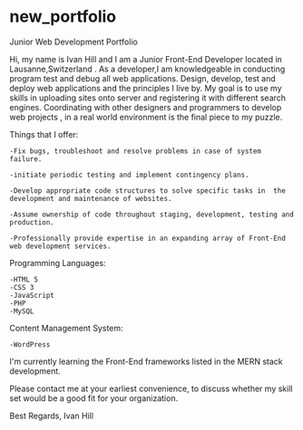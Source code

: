 # new_portfolio

Junior Web Development Portfolio 

Hi, my name is Ivan Hill and I am a Junior Front-End Developer located in  Lausanne,Switzerland . As a developer,I am knowledgeable in conducting program test and debug all web applications. Design, develop, test and deploy web applications and the principles I live by. My goal is to use my skills in uploading sites onto server and registering it with different search engines. Coordinating with other designers and programmers to develop web projects , in a real world environment is the final piece to my puzzle.

 Things that I offer:

    -Fix bugs, troubleshoot and resolve problems in case of system failure. 

    -initiate periodic testing and implement contingency plans.

    -Develop appropriate code structures to solve specific tasks in  the development and maintenance of websites.

    -Assume ownership of code throughout staging, development, testing and production.

    -Professionally provide expertise in an expanding array of Front-End web development services. 

Programming Languages:

    -HTML 5
    -CSS 3
    -JavaScript
    -PHP
    -MySQL

Content Management System:

    -WordPress
 
 I'm currently learning the Front-End frameworks listed in the MERN stack development.


Please contact me at your earliest convenience, to discuss whether my skill set would be a good fit for your organization.

Best Regards, 
Ivan Hill 
